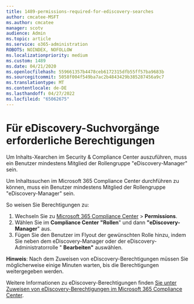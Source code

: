 ```yaml
---
title: 1489-permissions-required-for-ediscovery-searches
author: cmcatee-MSFT
ms.author: cmcatee
manager: scotv
audience: Admin
ms.topic: article
ms.service: o365-administration
ROBOTS: NOINDEX, NOFOLLOW
ms.localizationpriority: medium
ms.custom: 1489
ms.date: 04/21/2020
ms.openlocfilehash: 559661357b4478ceb6172315dfb55ff57ba9683b
ms.sourcegitcommit: 5058f004f549ba7ac2b4843429b385287456a9c7
ms.translationtype: MT
ms.contentlocale: de-DE
ms.lasthandoff: 04/27/2022
ms.locfileid: "65062675"
---
```

# <a name="permissions-required-for-ediscovery-searches"></a>Für eDiscovery-Suchvorgänge erforderliche Berechtigungen

Um Inhalts-Xearchen im Security & Compliance Center auszuführen, muss ein Benutzer mindestens Mitglied der Rollengruppe "eDiscovery-Manager" sein.

Um Inhaltssuchen im Microsoft 365 Compliance Center durchführen zu können, muss ein Benutzer mindestens Mitglied der Rollengruppe "eDiscovery-Manager" sein.  

So weisen Sie Berechtigungen zu:

1. Wechseln Sie zu [Microsoft 365 Compliance Center](https://compliance.microsoft.com/) >  **Permissions**.
1. Wählen Sie im **Compliance Center** **"Rollen**" und dann **"eDiscovery-Manager**" aus.
1. Fügen Sie den Benutzer im Flyout der gewünschten Rolle hinzu, indem Sie neben dem eDiscovery-Manager oder der eDiscovery-Administratorrolle " **Bearbeiten"** auswählen.

**Hinweis**: Nach dem Zuweisen von eDiscovery-Berechtigungen müssen Sie möglicherweise einige Minuten warten, bis die Berechtigungen weitergegeben werden.

Weitere Informationen zu eDiscovery-Berechtigungen finden [Sie unter Zuweisen von eDiscovery-Berechtigungen im Microsoft 365 Compliance Center](https://docs.microsoft.com/microsoft-365/compliance/assign-ediscovery-permissions).
